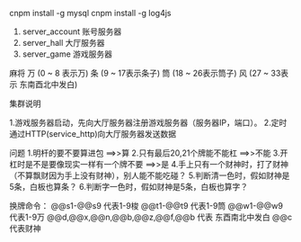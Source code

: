 cnpm install -g mysql
cnpm install -g log4js


1. server_account 账号服务器
2. server_hall  大厅服务器
3. server_game  游戏服务器


麻将
万 (0 ~ 8 表示万)
条 (9 ~ 17表示条子)
筒 (18 ~ 26表示筒子)
风 (27 ~ 33表示 东南酉北中发白)



集群说明 

1.游戏服务器启动，先向大厅服务器注册游戏服务器（服务器IP，端口）。
2.定时通过HTTP(service_http)向大厅服务器发送数据



问题
1.明杆的要不要算进包   ==>>算
2.只有最后20,21个牌能不能杠  ==>>不能
3.开杠时是不是要像现实一样有一个牌不要  ==>>是
4.手上只有一个财神时，打了财神（不算飘财因为手上没有财神），别人能不能吃碰？
5.判断清一色时，假如财神是5条，白板也算条？
6.判断字一色时，假如财神是5条，白板也算字？


换牌命令：
@@s1-@@s9   代表1-9梭
@@t1-@@t9   代表1-9筒
@@w1-@@w9   代表1-9万
@@d,@@x,@@n,@@b,@@z,@@f,@@b 代表 东酉南北中发白
@@c         代表财神